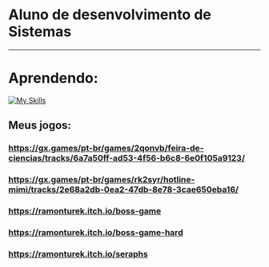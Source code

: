 # <strong>Aluno de desenvolvimento de Sistemas</strong>
<hr>

# Aprendendo:
[![My Skills](https://skillicons.dev/icons?i=vscode,html,css,js,cpp,gamemakerstudio,blender)](https://skillicons.dev)

## Meus jogos:
### https://gx.games/pt-br/games/2qonvb/feira-de-ciencias/tracks/6a7a50ff-ad53-4f56-b6c8-6e0f105a9123/
### https://gx.games/pt-br/games/rk2syr/hotline-mimi/tracks/2e68a2db-0ea2-47db-8e78-3cae650eba16/
### https://ramonturek.itch.io/boss-game
### https://ramonturek.itch.io/boss-game-hard
### https://ramonturek.itch.io/seraphs

</p>

